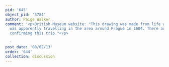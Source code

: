 ```yaml
---
pid: '645'
object_pid: '3784'
author: Paige Walker
comment: '<p>British Museum website: "This drawing was made from life when Brueghel
  was apparently travelling in the area around Prague in 1604. There are no documents
  confirming this trip."</p>

  '
post_date: '08/02/13'
order: '644'
collection: discussion
---
```


